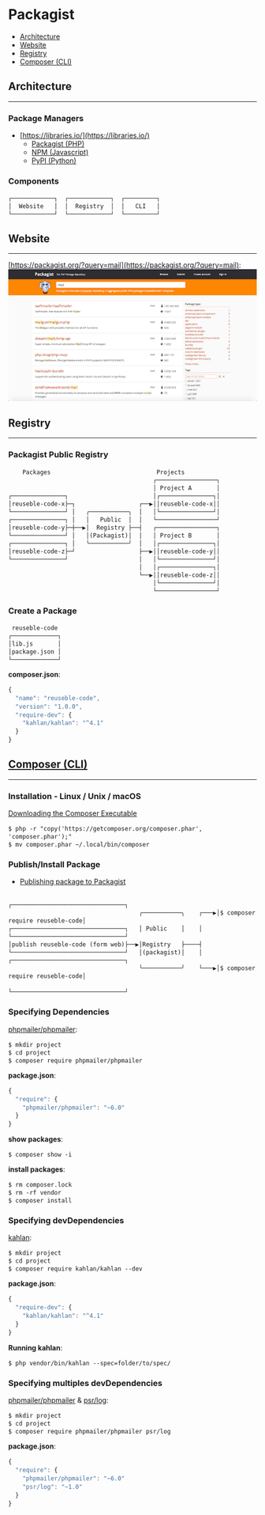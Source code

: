 # Packagist

- [Architecture](#architecture)
- [Website](#website)
- [Registry](#registry)
- [Composer (CLI)](#composer-cli)

## Architecture

---

### Package Managers

- [https://libraries.io/](https://libraries.io/)
  - [Packagist (PHP)](https://packagist.org/)
  - [NPM (Javascript)](https://www.npmjs.com/)
  - [PyPI (Python)](https://pypi.org/)

### Components

```
┌────────────┐  ┌────────────┐  ┌─────────┐
│  Website   │  │  Registry  │  │   CLI   │
└────────────┘  └────────────┘  └─────────┘
```

## Website

---

[https://packagist.org/?query=mail](https://packagist.org/?query=mail):
![](assets/packagist-search-mail.png)

## Registry

---

### Packagist Public Registry

```
    Packages                              Projects
                                         ┌─────────────────┐
                                         │ Project A       │
┌───────────────┐                        │┌───────────────┐│
│reuseble-code-x├─┐                  ┌──▶││reuseble-code-x││
└───────────────┘ │   ╭───────────╮  │   │└───────────────┘│
┌───────────────┐ │   │   Public  │  │   └─────────────────┘
│reuseble-code-y├─┼──▶│  Registry ├──┤   ┌─────────────────┐
└───────────────┘ │   │(Packagist)│  │   │ Project B       │
┌───────────────┐ │   ╰───────────╯  │   │┌───────────────┐│
│reuseble-code-z├─┘                  ├──▶││reuseble-code-y││
└───────────────┘                    │   │└───────────────┘│
                                     │   │┌───────────────┐│
                                     └──▶││reuseble-code-z││
                                         │└───────────────┘│
                                         └─────────────────┘
```

### Create a Package

```
 reuseble-code
┌─────────────┐
│lib.js       │
│package.json │
└─────────────┘
```

**composer.json**:

```js
{
  "name": "reuseble-code",
  "version": "1.0.0",
  "require-dev": {
    "kahlan/kahlan": "^4.1"
  }
}
```

## [Composer (CLI)](https://getcomposer.org)

---

### Installation - Linux / Unix / macOS

[Downloading the Composer Executable](https://getcomposer.org/doc/00-intro.md#downloading-the-composer-executable)

```
$ php -r "copy('https://getcomposer.org/composer.phar', 'composer.phar');"
$ mv composer.phar ~/.local/bin/composer
```

### Publish/Install Package

- [Publishing package to Packagist](https://github.com/CurrencyCloud/currencycloud-php/wiki/Publishing-package-to-Packagist)

```
                                                           ┌────────────────────────────────┐
                                     ╭───────────╮    ┌───▶│$ composer require reuseble-code│
┌────────────────────────────────┐   │ Public    │    │    └────────────────────────────────┘
│publish reuseble-code (form web)├──▶│Registry   ├────┤
└────────────────────────────────┘   │(packagist)│    │    ┌────────────────────────────────┐
                                     ╰───────────╯    └───▶│$ composer require reuseble-code│
                                                           └────────────────────────────────┘
```

### Specifying Dependencies

[phpmailer/phpmailer](https://packagist.org/packages/phpmailer/phpmailer):

```
$ mkdir project
$ cd project
$ composer require phpmailer/phpmailer
```

**package.json**:

```js
{
  "require": {
    "phpmailer/phpmailer": "~6.0"
  }
}
```

**show packages**:

```
$ composer show -i
```

**install packages**:

```
$ rm composer.lock
$ rm -rf vendor
$ composer install
```

### Specifying devDependencies

[kahlan](https://packagist.org/packages/kahlan/kahlan):

```
$ mkdir project
$ cd project
$ composer require kahlan/kahlan --dev
```

**package.json**:

```js
{
  "require-dev": {
    "kahlan/kahlan": "^4.1"
  }
}
```

**Running kahlan**:

```
$ php vendor/bin/kahlan --spec=folder/to/spec/
```

### Specifying multiples devDependencies

[phpmailer/phpmailer](https://packagist.org/packages/phpmailer/phpmailer) & [psr/log](https://packagist.org/packages/psr/log):

```
$ mkdir project
$ cd project
$ composer require phpmailer/phpmailer psr/log
```

**package.json**:

```js
{
  "require": {
    "phpmailer/phpmailer": "~6.0"
    "psr/log": "~1.0"
  }
}
```
